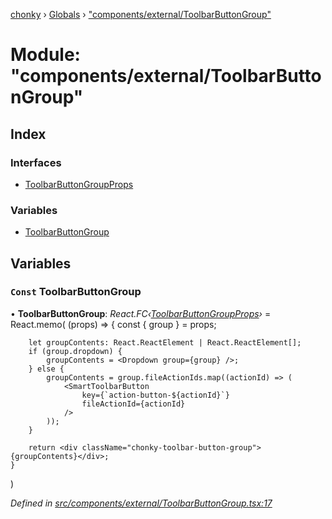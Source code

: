 [chonky](../README.md) › [Globals](../globals.md) › ["components/external/ToolbarButtonGroup"](_components_external_toolbarbuttongroup_.md)

# Module: "components/external/ToolbarButtonGroup"

## Index

### Interfaces

* [ToolbarButtonGroupProps](../interfaces/_components_external_toolbarbuttongroup_.toolbarbuttongroupprops.md)

### Variables

* [ToolbarButtonGroup](_components_external_toolbarbuttongroup_.md#const-toolbarbuttongroup)

## Variables

### `Const` ToolbarButtonGroup

• **ToolbarButtonGroup**: *React.FC‹[ToolbarButtonGroupProps](../interfaces/_components_external_toolbarbuttongroup_.toolbarbuttongroupprops.md)›* = React.memo(
    (props) => {
        const { group } = props;

        let groupContents: React.ReactElement | React.ReactElement[];
        if (group.dropdown) {
            groupContents = <Dropdown group={group} />;
        } else {
            groupContents = group.fileActionIds.map((actionId) => (
                <SmartToolbarButton
                    key={`action-button-${actionId}`}
                    fileActionId={actionId}
                />
            ));
        }

        return <div className="chonky-toolbar-button-group">{groupContents}</div>;
    }
)

*Defined in [src/components/external/ToolbarButtonGroup.tsx:17](https://github.com/TimboKZ/Chonky/blob/5b9fbdf/src/components/external/ToolbarButtonGroup.tsx#L17)*
